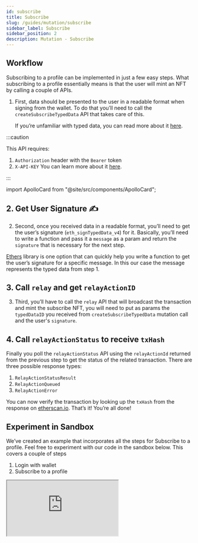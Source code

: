 ```yaml
---
id: subscribe
title: Subscribe
slug: /guides/mutation/subscribe
sidebar_label: Subscribe
sidebar_position: 2
description: Mutation - Subscribe
---
```


## Workflow

Subscribing to a profile can be implemented in just a few easy steps. What subscribing to a profile essentially means is that the user will mint an NFT by calling a couple of APIs.

1. First, data should be presented to the user in a readable format when signing from the wallet. To do that you’ll need to call the `createSubscribeTypedData` API that takes care of this.

    If you’re unfamiliar with typed data, you can read more about it [here](https://eips.ethereum.org/EIPS/eip-712).

:::caution

This API requires: 
1. `Authorization` header with the `Bearer` token 
2. `X-API-KEY` 
You can learn more about it [here](/guides/authentication/authentication).

:::

import ApolloCard from "@site/src/components/ApolloCard";

<ApolloCard queryName="createSubscribeTypedData" />

## 2. Get User Signature ✍️
2. Second, once you received data in a readable format, you’ll need to get the user’s signature (`eth_signTypedData_v4`) for it. Basically, you’ll need to write a function and pass it a `message` as a param and return the `signature` that is necessary for the next step.

[Ethers](https://docs.ethers.io/v5/) library is one option that can quickly help you write a function to get the user’s signature for a specific message. In this our case the message represents the typed data from step 1.

## 3. Call `relay` and get `relayActionID`
3. Third, you’ll have to call the `relay` API that will broadcast the transaction and mint the subscribe NFT, you will need to put as params the `typedDataID` you received from `createSubscribeTypedData` mutation call and the user's `signature`.

<ApolloCard queryName="relay" />

## 4. Call `relayActionStatus` to receive `txHash`
Finally you poll the `relayActionStatus` API using the `relayActionId` returned from the previous step to get the status of the related transaction. There are three possible response types:
1. `RelayActionStatusResult`
2. `RelayActionQueued`
3. `RelayActionError`

<ApolloCard queryName="relayActionStatus" />

You can now verify the transaction by looking up the `txHash` from the response on [etherscan.io](http://etherscan.io). That’s it! You’re all done!

## Experiment in Sandbox

We’ve created an example that incorporates all the steps for Subscribe to a profile. Feel free to experiment with our code in the sandbox below. This covers a couple of steps

1. Login with wallet
2. Subscribe to a profile

<iframe src="https://codesandbox.io/embed/subscribe-to-profile-l1hts6?codemirror=1&fontsize=14&hidenavigation=0&theme=dark&runonclick=1&view=split&module=/src/App.tsx"
    title="subscribe-to-profile"
    allow="accelerometer; ambient-light-sensor; camera; encrypted-media; geolocation; gyroscope; hid; microphone; midi; payment; usb; vr; xr-spatial-tracking"
    sandbox="allow-forms allow-modals allow-popups allow-presentation allow-same-origin allow-scripts"
></iframe>
